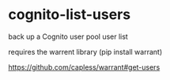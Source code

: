 # cognito-list-users
back up a Cognito user pool user list

requires the warrent library (pip install warrant)

https://github.com/capless/warrant#get-users

